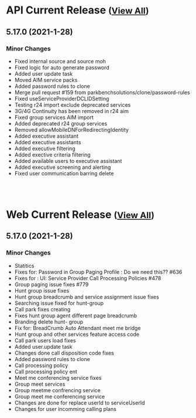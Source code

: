 
# API Current Release <small>([View All](/API.md))</small>
## 5.17.0 (2021-1-28)
### Minor Changes 

- Fixed internal source and source moh
- Fixed logic for auto generate password
- Added user update task
- Moved AIM service packs
- Added password rules to clone
- Merge pull request #159 from parkbenchsolutions/clone/password-rules
- Fixed useServiceProviderDCLIDSetting
- Testing r24 import exclude deprecated services
- 3G/4G Continuity has been removed in r24 aim
- Fixed group services AIM import
- Added deprecated r24 group services
- Removed allowMobileDNForRedirectingIdentity
- Added executive assistant
- Added executive assistants
- Added executive filtering
- Added exective criteria filtering
- Added available users to executive assistant
- Added executive screening and alerting
- Fixed user communication barring delete

<br><br>
# Web Current Release <small>([View All](/Web.md))</small>
## 5.17.0 (2021-1-28)
### Minor Changes 

- Statitics
- Fixes for: Password in Group Paging Profile : Do we need this?? #636
- Fixes for : UI: Service Provider Call Processing Policies #478
- Group paging issue fixes #779
- Hunt group issue fixes
- Hunt group breadcrumb and service assignment issue fixes
- Searching issue fixed for hunt-group
- Call park fixes creating
- Fixes hunt group agent different page breadcrumb
- Branding delete hunt- group
- Fix for: BreadCrumb Auto Attendant meet me bridge
- Hunt group and other services feature access code
- Call park users load fixes
- Added user.update task
- Changes done call disposition code fixes
- Added password rules to clone
- Call processing policy
- Call processing policy ent
- Meet me conferencing service fixes
- Group meet services
- Group meetme confrencing service
- Group meet me conferencing service
- Changes are done for replace userId to serviceUserId
- Changes for user incomming calling plans

  